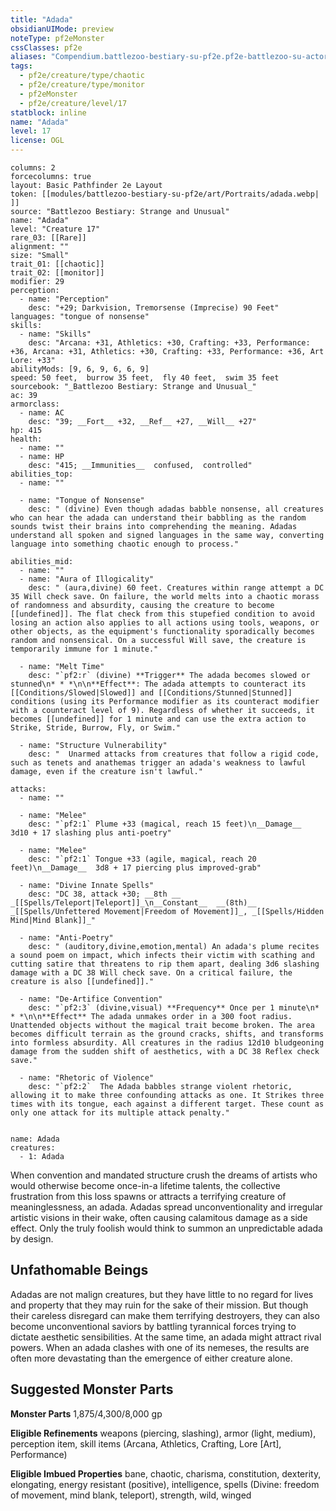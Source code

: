 ```yaml
---
title: "Adada"
obsidianUIMode: preview
noteType: pf2eMonster
cssClasses: pf2e
aliases: "Compendium.battlezoo-bestiary-su-pf2e.pf2e-battlezoo-su-actors.Actor.zTiIYo5YK1FulIes" 
tags:
  - pf2e/creature/type/chaotic
  - pf2e/creature/type/monitor
  - pf2eMonster
  - pf2e/creature/level/17
statblock: inline
name: "Adada"
level: 17
license: OGL
---
```


```statblock
columns: 2
forcecolumns: true
layout: Basic Pathfinder 2e Layout
token: [[modules/battlezoo-bestiary-su-pf2e/art/Portraits/adada.webp| ]]
source: "Battlezoo Bestiary: Strange and Unusual"
name: "Adada"
level: "Creature 17"
rare_03: [[Rare]]
alignment: ""
size: "Small"
trait_01: [[chaotic]]
trait_02: [[monitor]]
modifier: 29
perception:
  - name: "Perception"
    desc: "+29; Darkvision, Tremorsense (Imprecise) 90 Feet"
languages: "tongue of nonsense"
skills:
  - name: "Skills"
    desc: "Arcana: +31, Athletics: +30, Crafting: +33, Performance: +36, Arcana: +31, Athletics: +30, Crafting: +33, Performance: +36, Art Lore: +33"
abilityMods: [9, 6, 9, 6, 6, 9]
speed: 50 feet,  burrow 35 feet,  fly 40 feet,  swim 35 feet
sourcebook: "_Battlezoo Bestiary: Strange and Unusual_"
ac: 39
armorclass:
  - name: AC
    desc: "39; __Fort__ +32, __Ref__ +27, __Will__ +27"
hp: 415
health:
  - name: ""
  - name: HP
    desc: "415; __Immunities__  confused,  controlled"
abilities_top:
  - name: ""

  - name: "Tongue of Nonsense"
    desc: " (divine) Even though adadas babble nonsense, all creatures who can hear the adada can understand their babbling as the random sounds twist their brains into comprehending the meaning. Adadas understand all spoken and signed languages in the same way, converting language into something chaotic enough to process."

abilities_mid:
  - name: ""
  - name: "Aura of Illogicality"
    desc: " (aura,divine) 60 feet. Creatures within range attempt a DC 35 Will check save. On failure, the world melts into a chaotic morass of randomness and absurdity, causing the creature to become [[undefined]]. The flat check from this stupefied condition to avoid losing an action also applies to all actions using tools, weapons, or other objects, as the equipment's functionality sporadically becomes random and nonsensical. On a successful Will save, the creature is temporarily immune for 1 minute."

  - name: "Melt Time"
    desc: "`pf2:r` (divine) **Trigger** The adada becomes slowed or stunned\n* * *\n\n**Effect**: The adada attempts to counteract its [[Conditions/Slowed|Slowed]] and [[Conditions/Stunned|Stunned]] conditions (using its Performance modifier as its counteract modifier with a counteract level of 9). Regardless of whether it succeeds, it becomes [[undefined]] for 1 minute and can use the extra action to Strike, Stride, Burrow, Fly, or Swim."

  - name: "Structure Vulnerability"
    desc: "  Unarmed attacks from creatures that follow a rigid code, such as tenets and anathemas trigger an adada's weakness to lawful damage, even if the creature isn't lawful."

attacks:
  - name: ""

  - name: "Melee"
    desc: "`pf2:1` Plume +33 (magical, reach 15 feet)\n__Damage__  3d10 + 17 slashing plus anti-poetry"

  - name: "Melee"
    desc: "`pf2:1` Tongue +33 (agile, magical, reach 20 feet)\n__Damage__  3d8 + 17 piercing plus improved-grab"

  - name: "Divine Innate Spells"
    desc: "DC 38, attack +30; __8th __  _[[Spells/Teleport|Teleport]]_\n__Constant__  __(8th)__ _[[Spells/Unfettered Movement|Freedom of Movement]]_, _[[Spells/Hidden Mind|Mind Blank]]_"

  - name: "Anti-Poetry"
    desc: " (auditory,divine,emotion,mental) An adada's plume recites a sound poem on impact, which infects their victim with scathing and cutting satire that threatens to rip them apart, dealing 3d6 slashing damage with a DC 38 Will check save. On a critical failure, the creature is also [[undefined]]."

  - name: "De-Artifice Convention"
    desc: "`pf2:3` (divine,visual) **Frequency** Once per 1 minute\n* * *\n\n**Effect** The adada unmakes order in a 300 foot radius. Unattended objects without the magical trait become broken. The area becomes difficult terrain as the ground cracks, shifts, and transforms into formless absurdity. All creatures in the radius 12d10 bludgeoning damage from the sudden shift of aesthetics, with a DC 38 Reflex check save."

  - name: "Rhetoric of Violence"
    desc: "`pf2:2`  The Adada babbles strange violent rhetoric, allowing it to make three confounding attacks as one. It Strikes three times with its tongue, each against a different target. These count as only one attack for its multiple attack penalty."
 
```

```encounter-table
name: Adada
creatures:
  - 1: Adada
```



When convention and mandated structure crush the dreams of artists who would otherwise become once-in-a lifetime talents, the collective frustration from this loss spawns or attracts a terrifying creature of meaninglessness, an adada. Adadas spread unconventionality and irregular artistic visions in their wake, often causing calamitous damage as a side effect. Only the truly foolish would think to summon an unpredictable adada by design.

## Unfathomable Beings

Adadas are not malign creatures, but they have little to no regard for lives and property that they may ruin for the sake of their mission. But though their careless disregard can make them terrifying destroyers, they can also become unconventional saviors by battling tyrannical forces trying to dictate aesthetic sensibilities. At the same time, an adada might attract rival powers. When an adada clashes with one of its nemeses, the results are often more devastating than the emergence of either creature alone.

## Suggested Monster Parts

**Monster Parts** 1,875/4,300/8,000 gp

**Eligible Refinements** weapons (piercing, slashing), armor (light, medium), perception item, skill items (Arcana, Athletics, Crafting, Lore \[Art\], Performance)

**Eligible Imbued Properties** bane, chaotic, charisma, constitution, dexterity, elongating, energy resistant (positive), intelligence, spells (Divine: freedom of movement, mind blank, teleport), strength, wild, winged
